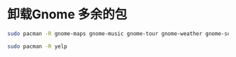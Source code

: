 # 卸载Gnome 多余的包
```bash
sudo pacman -R gnome-maps gnome-music gnome-tour gnome-weather gnome-software epiphany gnome-user-docs  totem simple-scan snapshot

sudo pacman -R yelp
```
